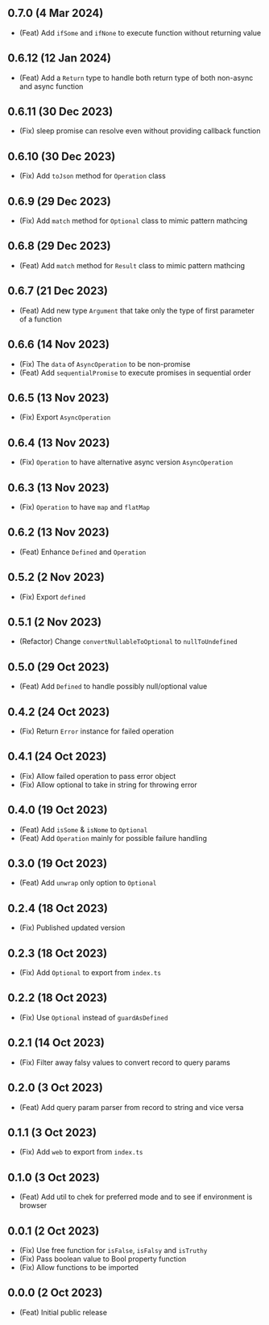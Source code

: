## 0.7.0 (4 Mar 2024)

-   (Feat) Add `ifSome` and `ifNone` to execute function without returning value

## 0.6.12 (12 Jan 2024)

-   (Feat) Add a `Return` type to handle both return type of both non-async and async function

## 0.6.11 (30 Dec 2023)

-   (Fix) sleep promise can resolve even without providing callback function

## 0.6.10 (30 Dec 2023)

-   (Fix) Add `toJson` method for `Operation` class

## 0.6.9 (29 Dec 2023)

-   (Fix) Add `match` method for `Optional` class to mimic pattern mathcing

## 0.6.8 (29 Dec 2023)

-   (Feat) Add `match` method for `Result` class to mimic pattern mathcing

## 0.6.7 (21 Dec 2023)

-   (Feat) Add new type `Argument` that take only the type of first parameter of a function

## 0.6.6 (14 Nov 2023)

-   (Fix) The `data` of `AsyncOperation` to be non-promise
-   (Feat) Add `sequentialPromise` to execute promises in sequential order

## 0.6.5 (13 Nov 2023)

-   (Fix) Export `AsyncOperation`

## 0.6.4 (13 Nov 2023)

-   (Fix) `Operation` to have alternative async version `AsyncOperation`

## 0.6.3 (13 Nov 2023)

-   (Fix) `Operation` to have `map` and `flatMap`

## 0.6.2 (13 Nov 2023)

-   (Feat) Enhance `Defined` and `Operation`

## 0.5.2 (2 Nov 2023)

-   (Fix) Export `defined`

## 0.5.1 (2 Nov 2023)

-   (Refactor) Change `convertNullableToOptional` to `nullToUndefined`

## 0.5.0 (29 Oct 2023)

-   (Feat) Add `Defined` to handle possibly null/optional value

## 0.4.2 (24 Oct 2023)

-   (Fix) Return `Error` instance for failed operation

## 0.4.1 (24 Oct 2023)

-   (Fix) Allow failed operation to pass error object
-   (Fix) Allow optional to take in string for throwing error

## 0.4.0 (19 Oct 2023)

-   (Feat) Add `isSome` & `isNome` to `Optional`
-   (Feat) Add `Operation` mainly for possible failure handling

## 0.3.0 (19 Oct 2023)

-   (Feat) Add `unwrap` only option to `Optional`

## 0.2.4 (18 Oct 2023)

-   (Fix) Published updated version

## 0.2.3 (18 Oct 2023)

-   (Fix) Add `Optional` to export from `index.ts`

## 0.2.2 (18 Oct 2023)

-   (Fix) Use `Optional` instead of `guardAsDefined`

## 0.2.1 (14 Oct 2023)

-   (Fix) Filter away falsy values to convert record to query params

## 0.2.0 (3 Oct 2023)

-   (Feat) Add query param parser from record to string and vice versa

## 0.1.1 (3 Oct 2023)

-   (Fix) Add `web` to export from `index.ts`

## 0.1.0 (3 Oct 2023)

-   (Feat) Add util to chek for preferred mode and to see if environment is browser

## 0.0.1 (2 Oct 2023)

-   (Fix) Use free function for `isFalse`, `isFalsy` and `isTruthy`
-   (Fix) Pass boolean value to Bool property function
-   (Fix) Allow functions to be imported

## 0.0.0 (2 Oct 2023)

-   (Feat) Initial public release
